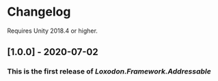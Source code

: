 # Changelog

Requires Unity 2018.4 or higher.

## [1.0.0] - 2020-07-02
### This is the first release of *Loxodon.Framework.Addressable*

